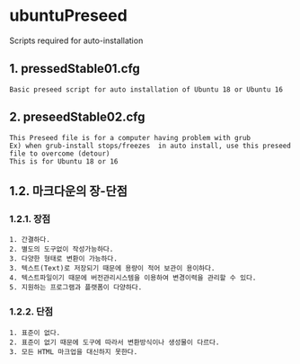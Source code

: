 # ubuntuPreseed
Scripts required for auto-installation

## 1. pressedStable01.cfg
	Basic preseed script for auto installation of Ubuntu 18 or Ubuntu 16
  
## 2. preseedStable02.cfg
	This Preseed file is for a computer having problem with grub
	Ex) when grub-install stops/freezes  in auto install, use this preseed file to overcome (detour)
	This is for Ubuntu 18 or 16

## 1.2. 마크다운의 장-단점
### 1.2.1. 장점
 	1. 간결하다.
	2. 별도의 도구없이 작성가능하다.
	3. 다양한 형태로 변환이 가능하다.
	3. 텍스트(Text)로 저장되기 때문에 용량이 적어 보관이 용이하다.
	4. 텍스트파일이기 때문에 버전관리시스템을 이용하여 변경이력을 관리할 수 있다.
	5. 지원하는 프로그램과 플랫폼이 다양하다.
### 1.2.2. 단점
	1. 표준이 없다.
	2. 표준이 없기 때문에 도구에 따라서 변환방식이나 생성물이 다르다.
	3. 모든 HTML 마크업을 대신하지 못한다.
